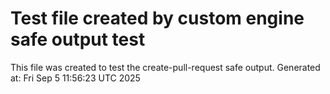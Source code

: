 # Test file created by custom engine safe output test
This file was created to test the create-pull-request safe output.
Generated at: Fri Sep  5 11:56:23 UTC 2025
